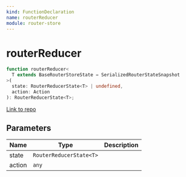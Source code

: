 ```yaml
---
kind: FunctionDeclaration
name: routerReducer
module: router-store
---
```


# routerReducer

```ts
function routerReducer<
  T extends BaseRouterStoreState = SerializedRouterStateSnapshot
>(
  state: RouterReducerState<T> | undefined,
  action: Action
): RouterReducerState<T>;
```

[Link to repo](https://github.com/ngrx/platform/blob/master/modules/router-store/src/reducer.ts#L18-L37)

## Parameters

| Name   | Type                    | Description |
| ------ | ----------------------- | ----------- |
| state  | `RouterReducerState<T>` |             |
| action | `any`                   |             |
